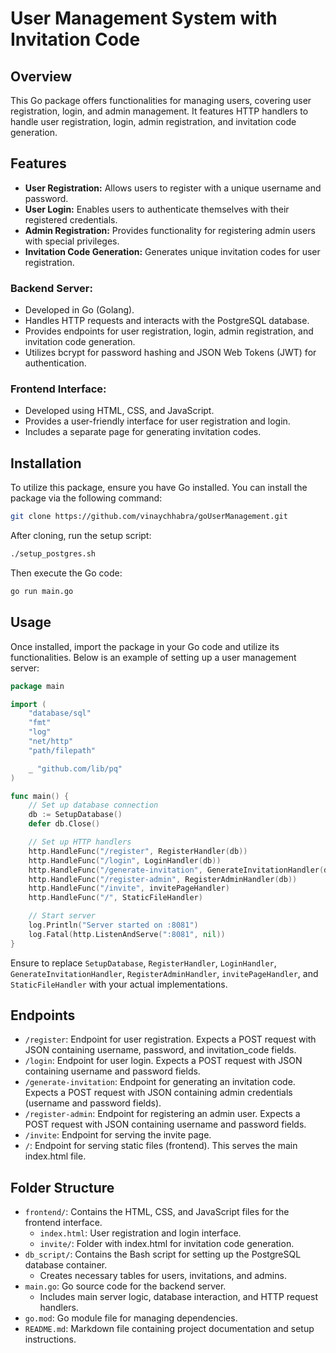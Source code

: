 # User Management System with Invitation Code

## Overview

This Go package offers functionalities for managing users, covering user registration, login, and admin management. It features HTTP handlers to handle user registration, login, admin registration, and invitation code generation.

## Features

- **User Registration:** Allows users to register with a unique username and password.
- **User Login:** Enables users to authenticate themselves with their registered credentials.
- **Admin Registration:** Provides functionality for registering admin users with special privileges.
- **Invitation Code Generation:** Generates unique invitation codes for user registration.

### Backend Server:

- Developed in Go (Golang).
- Handles HTTP requests and interacts with the PostgreSQL database.
- Provides endpoints for user registration, login, admin registration, and invitation code generation.
- Utilizes bcrypt for password hashing and JSON Web Tokens (JWT) for authentication.

### Frontend Interface:

- Developed using HTML, CSS, and JavaScript.
- Provides a user-friendly interface for user registration and login.
- Includes a separate page for generating invitation codes.

## Installation

To utilize this package, ensure you have Go installed. You can install the package via the following command:

```bash
git clone https://github.com/vinaychhabra/goUserManagement.git
```

After cloning, run the setup script:

```bash
./setup_postgres.sh
```

Then execute the Go code:

```bash
go run main.go
```

## Usage

Once installed, import the package in your Go code and utilize its functionalities. Below is an example of setting up a user management server:

```go
package main

import (
	"database/sql"
	"fmt"
	"log"
	"net/http"
	"path/filepath"

	_ "github.com/lib/pq"
)

func main() {
	// Set up database connection
	db := SetupDatabase()
	defer db.Close()

	// Set up HTTP handlers
	http.HandleFunc("/register", RegisterHandler(db))
	http.HandleFunc("/login", LoginHandler(db))
	http.HandleFunc("/generate-invitation", GenerateInvitationHandler(db))
	http.HandleFunc("/register-admin", RegisterAdminHandler(db))
	http.HandleFunc("/invite", invitePageHandler)
	http.HandleFunc("/", StaticFileHandler)

	// Start server
	log.Println("Server started on :8081")
	log.Fatal(http.ListenAndServe(":8081", nil))
}
```

Ensure to replace `SetupDatabase`, `RegisterHandler`, `LoginHandler`, `GenerateInvitationHandler`, `RegisterAdminHandler`, `invitePageHandler`, and `StaticFileHandler` with your actual implementations.

## Endpoints

- `/register`: Endpoint for user registration. Expects a POST request with JSON containing username, password, and invitation_code fields.
- `/login`: Endpoint for user login. Expects a POST request with JSON containing username and password fields.
- `/generate-invitation`: Endpoint for generating an invitation code. Expects a POST request with JSON containing admin credentials (username and password fields).
- `/register-admin`: Endpoint for registering an admin user. Expects a POST request with JSON containing username and password fields.
- `/invite`: Endpoint for serving the invite page.
- `/`: Endpoint for serving static files (frontend). This serves the main index.html file.

## Folder Structure

- `frontend/`: Contains the HTML, CSS, and JavaScript files for the frontend interface.
  - `index.html`: User registration and login interface.
  - `invite/`: Folder with index.html for invitation code generation.
- `db_script/`: Contains the Bash script for setting up the PostgreSQL database container.
  - Creates necessary tables for users, invitations, and admins.
- `main.go`: Go source code for the backend server.
  - Includes main server logic, database interaction, and HTTP request handlers.
- `go.mod`: Go module file for managing dependencies.
- `README.md`: Markdown file containing project documentation and setup instructions.